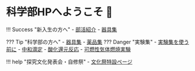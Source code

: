 # 科学部HPへようこそ 👋




!!! Success "新入生の方へ"
    - [部活紹介](/club/ "部活紹介")
    - [器具集](/equip/ "用具紹介")

??? Tip "科学部の方へ"
    - [器具集](/equip/ "器具一覧")
    - [薬品集](/chemi/ "薬品一覧")
    ??? Danger "実験集"
        - [実験集を使う前に](/lab/ "使用上の注意事項")
        - [中和滴定](/lab/neut/ "高校範囲だよ～w")
        - [酸化還元反応](/lab/redox/ "色が変わるやつ")
        - [可燃性気体燃焼実験](/lab/hyex/ "水素燃やすだけ")

!!! help "探究文化発表会・自修祭"
    - [文化祭特設ページ](https://jishukan-science-club.github.io/tankyu/ "探究文化発表会・自修祭")
